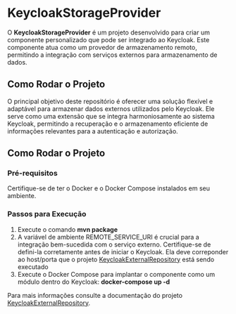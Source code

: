 # KeycloakStorageProvider

O **KeycloakStorageProvider** é um projeto desenvolvido para criar um componente personalizado que pode ser integrado ao Keycloak. Este componente atua como um provedor de armazenamento remoto, permitindo a integração com serviços externos para armazenamento de dados.

## Como Rodar o Projeto

O principal objetivo deste repositório é oferecer uma solução flexível e adaptável para armazenar dados externos utilizados pelo Keycloak. Ele serve como uma extensão que se integra harmoniosamente ao sistema Keycloak, permitindo a recuperação e o armazenamento eficiente de informações relevantes para a autenticação e autorização.

## Como Rodar o Projeto

### Pré-requisitos
Certifique-se de ter o Docker e o Docker Compose instalados em seu ambiente.

### Passos para Execução

1. Execute o comando **mvn package**
2. A variável de ambiente REMOTE_SERVICE_URI é crucial para a integração bem-sucedida com o serviço externo. Certifique-se de defini-la corretamente antes de iniciar o Keycloak. Ela deve correponder ao host/porta que o projeto [KeycloakExternalRepository](https://github.com/adjacksonsheldon/KeycloakExternalRepository) está sendo executado
3. Execute o Docker Compose para implantar o componente como um módulo dentro do Keycloak: **docker-compose up -d** 

Para mais informações consulte a documentação do projeto [KeycloakExternalRepository](https://github.com/adjacksonsheldon/KeycloakExternalRepository).